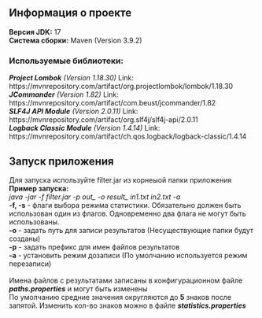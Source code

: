 <h2>Информация о проекте</h2>
<b>Версия JDK:</b> 17 <br>
<b>Система сборки:</b> Maven (Version 3.9.2) <br>
<h3>Используемые библиотеки:</h3>
<i><b>Project Lombok</b> (Version 1.18.30)</i> Link: https://mvnrepository.com/artifact/org.projectlombok/lombok/1.18.30 <br>
<i><b>JCommander</b> (Version 1.82)</i> Link: https://mvnrepository.com/artifact/com.beust/jcommander/1.82 <br>
<i><b>SLF4J API Module</b> (Version 2.0.11)</i> Link: https://mvnrepository.com/artifact/org.slf4j/slf4j-api/2.0.11 <br>
<i><b>Logback Classic Module</b> (Version 1.4.14)</i> Link: https://mvnrepository.com/artifact/ch.qos.logback/logback-classic/1.4.14 <br>

<h2>Запуск приложения</h2>
Для запуска используйте filter.jar из корнеыой папки приложения <br>
<b>Пример запуска:</b> <br>
<i>java -jar -f filter.jar -p out_ -o result_ in1.txt in2.txt -a</i>
<br>
<b>-f, -s</b> - флаги выбора режима статистики. Обязательно должен быть использован один из флагов. Одновременно два флага не могут быть использованы. <br>
<b>-o</b> - задать путь для записи результатов (Несуществующие папки будут созданы) <br>
<b>-p</b> - задать префикс для имен файлов результатов <br>
<b>-a</b> - установить режим дозаписи (По умолчанию используется режим перезаписи) <br>
<br>
Имена файлов с результатами записаны в конфигурационном файле <b><i>paths.properties</b></i> и могут быть изменены<br>
По умолчанию средние значения округляются до <b>5</b> знаков после запятой. Изменить кол-во знаков можно в файле <b><i>statistics.properties</i></b> 
